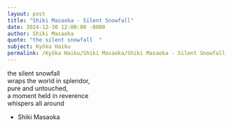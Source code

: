 ```yaml
---
layout: post
title: "Shiki Masaoka - Silent Snowfall"
date: 2024-12-30 12:00:00 -0000
author: Shiki Masaoka
quote: "the silent snowfall  "
subject: Kyōka Haiku
permalink: /Kyōka Haiku/Shiki Masaoka/Shiki Masaoka - Silent Snowfall
---
```


the silent snowfall  
wraps the world in splendor,  
pure and untouched,  
a moment held in reverence  
whispers all around

- Shiki Masaoka
